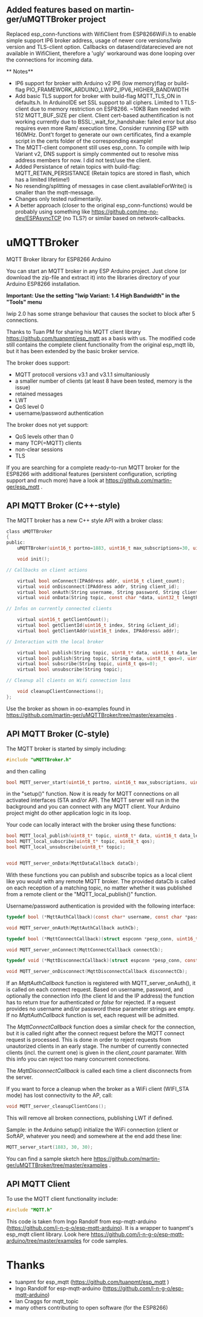 ## Added features based on martin-ger/uMQTTBroker project
Replaced esp_conn-functions with WifiClient from ESP8266WiFi.h to enable simple support IP6 broker address, usage of newer core versions/lwip version and TLS-client option.
Callbacks on datasend/datarecieved are not available in WifiClient, therefore a 'ugly' workaround was done looping over the connections for incoming data.

** Notes**
- IP6 support for broker with Arduino v2 IP6 (low memory)flag or build-flag PIO_FRAMEWORK_ARDUINO_LWIP2_IPV6_HIGHER_BANDWIDTH
- Add basic TLS support for broker with build-flag MQTT_TLS_ON in defaults.h. In ArduinoIDE set SSL support to all ciphers. Limited to 1 TLS-client due to memory restriction on ESP8266. ~10KB Ram needed with 512  MQTT_BUF_SIZE per client. Client cert-based authentification is not working currently due to BSSL:_wait_for_handshake: failed error but also requires even more Ram/ execution time. Consider runnning ESP with 160MHz. Dont't forget to generate our own certificates, find a example script in the certs folder of the corresponding example!  
- The MQTT-client component still uses esp_conn. To compile with lwip Variant v2, DNS support is simply commented out to resolve miss address members for now. I did not test/use the client. 
- Added Persistance of retain topics with build-flag: MQTT_RETAIN_PERSISTANCE (Retain topics are stored in flash, which has a limited lifetime!)
- No resending/splitting of messages in case client.availableForWrite() is smaller than the mqtt-message. 
- Changes only tested rudimentarily. 
- A better approach (closer to the original esp_conn-functions) would be probably using something like https://github.com/me-no-dev/ESPAsyncTCP (no TLS?) or similar based on network-callbacks.

# uMQTTBroker
MQTT Broker library for ESP8266 Arduino

You can start an MQTT broker in any ESP Arduino project. Just clone (or download the zip-file and extract it) into the libraries directory of your Arduino ESP8266 installation.

**Important: Use the setting "lwip Variant: 1.4 High Bandwidth" in the "Tools" menu**

lwip 2.0 has some strange behaviour that causes the socket to block after 5 connections.

Thanks to Tuan PM for sharing his MQTT client library https://github.com/tuanpmt/esp_mqtt as a basis with us. The modified code still contains the complete client functionality from the original esp_mqtt lib, but it has been extended by the basic broker service.

The broker does support:
- MQTT protocoll versions v3.1 and v3.1.1 simultaniously
- a smaller number of clients (at least 8 have been tested, memory is the issue)
- retained messages
- LWT
- QoS level 0
- username/password authentication
 
The broker does not yet support:
- QoS levels other than 0
- many TCP(=MQTT) clients
- non-clear sessions
- TLS

If you are searching for a complete ready-to-run MQTT broker for the ESP8266 with additional features (persistent configuration, scripting support and much more) have a look at https://github.com/martin-ger/esp_mqtt .

## API MQTT Broker (C++-style)
The MQTT broker has a new C++ style API with a broker class:
```c
class uMQTTBroker
{
public:
    uMQTTBroker(uint16_t portno=1883, uint16_t max_subscriptions=30, uint16_t max_retained_topics=30);

    void init();

// Callbacks on client actions

    virtual bool onConnect(IPAddress addr, uint16_t client_count);
    virtual void onDisconnect(IPAddress addr, String client_id);
    virtual bool onAuth(String username, String password, String client_id);
    virtual void onData(String topic, const char *data, uint32_t length);

// Infos on currently connected clients

    virtual uint16_t getClientCount();
    virtual bool getClientId(uint16_t index, String &client_id);
    virtual bool getClientAddr(uint16_t index, IPAddress& addr);

// Interaction with the local broker

    virtual bool publish(String topic, uint8_t* data, uint16_t data_length, uint8_t qos=0, uint8_t retain=0);
    virtual bool publish(String topic, String data, uint8_t qos=0, uint8_t retain=0);
    virtual bool subscribe(String topic, uint8_t qos=0);
    virtual bool unsubscribe(String topic);

// Cleanup all clients on Wifi connection loss

    void cleanupClientConnections();
};
```
Use the broker as shown in oo-examples found in https://github.com/martin-ger/uMQTTBroker/tree/master/examples .

## API MQTT Broker (C-style)
The MQTT broker is started by simply including:

```c
#include "uMQTTBroker.h"
```
and then calling
```c
bool MQTT_server_start(uint16_t portno, uint16_t max_subscriptions, uint16_t max_retained_topics);
```
in the "setup()" function. Now it is ready for MQTT connections on all activated interfaces (STA and/or AP). The MQTT server will run in the background and you can connect with any MQTT client. Your Arduino project might do other application logic in its loop.

Your code can locally interact with the broker using these functions:

```c
bool MQTT_local_publish(uint8_t* topic, uint8_t* data, uint16_t data_length, uint8_t qos, uint8_t retain);
bool MQTT_local_subscribe(uint8_t* topic, uint8_t qos);
bool MQTT_local_unsubscribe(uint8_t* topic);


void MQTT_server_onData(MqttDataCallback dataCb);
```

With these functions you can publish and subscribe topics as a local client like you would with any remote MQTT broker. The provided dataCb is called on each reception of a matching topic, no matter whether it was published from a remote client or the "MQTT_local_publish()" function.

Username/password authentication is provided with the following interface:

```c
typedef bool (*MqttAuthCallback)(const char* username, const char *password, const char *client_id, struct espconn *pesp_conn);

void MQTT_server_onAuth(MqttAuthCallback authCb);

typedef bool (*MqttConnectCallback)(struct espconn *pesp_conn, uint16_t client_count);

void MQTT_server_onConnect(MqttConnectCallback connectCb);

typedef void (*MqttDisconnectCallback)(struct espconn *pesp_conn, const char *client_id);

void MQTT_server_onDisconnect(MqttDisconnectCallback disconnectCb);
```

If an *MqttAuthCallback* function is registered with MQTT_server_onAuth(), it is called on each connect request. Based on username, password, and optionally the connection info (the client Id and the IP address) the function has to return *true* for authenticated or *false* for rejected. If a request provides no username and/or password these parameter strings are empty. If no *MqttAuthCallback* function is set, each request will be admitted.

The *MqttConnectCallback* function does a similar check for the connection, but it is called right after the connect request before the MQTT connect request is processed. This is done in order to reject requests from unautorized clients in an early stage. The number of currently connected clients (incl. the current one) is given in the *client_count* paramater. With this info you can reject too many concurrent connections.

The *MqttDisconnectCallback* is called each time a client disconnects from the server.

If you want to force a cleanup when the broker as a WiFi client (WIFI_STA mode) has lost connectivity to the AP, call:
```c
void MQTT_server_cleanupClientCons();
```
This will remove all broken connections, publishing LWT if defined.

Sample: in the Arduino setup() initialize the WiFi connection (client or SoftAP, whatever you need) and somewhere at the end add these line:
```c
MQTT_server_start(1883, 30, 30);
```

You can find a sample sketch here https://github.com/martin-ger/uMQTTBroker/tree/master/examples .

## API MQTT Client

To use the MQTT client functionality include:

```c
#include "MQTT.h"
```

This code is taken from Ingo Randolf from esp-mqtt-arduino (https://github.com/i-n-g-o/esp-mqtt-arduino). It is a wrapper to tuanpmt's esp_mqtt client library. Look here https://github.com/i-n-g-o/esp-mqtt-arduino/tree/master/examples for code samples.

# Thanks
- tuanpmt for esp_mqtt (https://github.com/tuanpmt/esp_mqtt )
- Ingo Randolf for esp-mqtt-arduino (https://github.com/i-n-g-o/esp-mqtt-arduino)
- Ian Craggs for mqtt_topic
- many others contributing to open software (for the ESP8266)
